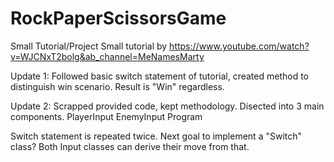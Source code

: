 # RockPaperScissorsGame
 Small Tutorial/Project
Small tutorial by https://www.youtube.com/watch?v=WJCNxT2bolg&ab_channel=MeNamesMarty

Update 1: 
Followed basic switch statement of tutorial, created method to distinguish win scenario. 
Result is "Win" regardless. 

Update 2: 
Scrapped provided code, kept methodology. Disected into 3 main components. 
PlayerInput
EnemyInput 
Program

Switch statement is repeated twice. Next goal to implement a "Switch" class? 
Both Input classes can derive their move from that. 